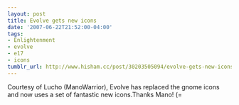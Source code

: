 ```yaml
---
layout: post
title: Evolve gets new icons
date: '2007-06-22T21:52:00-04:00'
tags:
- Enlightenment
- evolve
- e17
- icons
tumblr_url: http://www.hisham.cc/post/30203505094/evolve-gets-new-icons
---
```

Courtesy of Lucho (ManoWarrior), Evolve has replaced the gnome icons and now uses a set of fantastic new icons.Thanks Mano! (=
